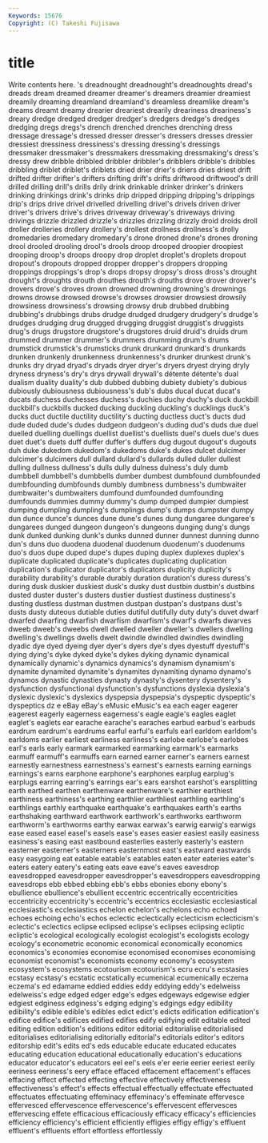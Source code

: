 ```yaml
---
Keywords: 15676 
Copyright: (C) Takeshi Fujisawa
---
```


# title

Write contents here.
's dreadnought dreadnought's dreadnoughts dread's dreads dream dreamed dreamer
dreamer's dreamers dreamier dreamiest dreamily dreaming dreamland dreamland's dreamless dreamlike
dream's dreams dreamt dreamy drearier dreariest drearily dreariness dreariness's dreary
dredge dredged dredger dredger's dredgers dredge's dredges dredging dregs dregs's
drench drenched drenches drenching dress dressage dressage's dressed dresser dresser's
dressers dresses dressier dressiest dressiness dressiness's dressing dressing's dressings dressmaker
dressmaker's dressmakers dressmaking dressmaking's dress's dressy drew dribble dribbled dribbler
dribbler's dribblers dribble's dribbles dribbling driblet driblet's driblets dried drier
drier's driers dries driest drift drifted drifter drifter's drifters drifting
drift's drifts driftwood driftwood's drill drilled drilling drill's drills drily
drink drinkable drinker drinker's drinkers drinking drinkings drink's drinks drip
dripped dripping dripping's drippings drip's drips drive drivel drivelled drivelling
drivel's drivels driven driver driver's drivers drive's drives driveway driveway's
driveways driving drivings drizzle drizzled drizzle's drizzles drizzling drizzly droid
droids droll droller drolleries drollery drollery's drollest drollness drollness's drolly
dromedaries dromedary dromedary's drone droned drone's drones droning drool drooled
drooling drool's drools droop drooped droopier droopiest drooping droop's droops
droopy drop droplet droplet's droplets dropout dropout's dropouts dropped dropper
dropper's droppers dropping droppings droppings's drop's drops dropsy dropsy's dross
dross's drought drought's droughts drouth drouthes drouth's drouths drove drover
drover's drovers drove's droves drown drowned drowning drowning's drownings drowns
drowse drowsed drowse's drowses drowsier drowsiest drowsily drowsiness drowsiness's drowsing
drowsy drub drubbed drubbing drubbing's drubbings drubs drudge drudged drudgery
drudgery's drudge's drudges drudging drug drugged drugging druggist druggist's druggists
drug's drugs drugstore drugstore's drugstores druid druid's druids drum drummed
drummer drummer's drummers drumming drum's drums drumstick drumstick's drumsticks drunk
drunkard drunkard's drunkards drunken drunkenly drunkenness drunkenness's drunker drunkest drunk's
drunks dry dryad dryad's dryads dryer dryer's dryers dryest drying
dryly dryness dryness's dry's drys drywall drywall's détente détente's dual
dualism duality duality's dub dubbed dubbing dubiety dubiety's dubious dubiously
dubiousness dubiousness's dub's dubs ducal ducat ducat's ducats duchess duchesses
duchess's duchies duchy duchy's duck duckbill duckbill's duckbills ducked ducking
duckling duckling's ducklings duck's ducks duct ductile ductility ductility's ducting
ductless duct's ducts dud dude duded dude's dudes dudgeon dudgeon's
duding dud's duds due duel duelled duelling duellings duellist duellist's
duellists duel's duels due's dues duet duet's duets duff duffer
duffer's duffers dug dugout dugout's dugouts duh duke dukedom dukedom's
dukedoms duke's dukes dulcet dulcimer dulcimer's dulcimers dull dullard dullard's
dullards dulled duller dullest dulling dullness dullness's dulls dully dulness
dulness's duly dumb dumbbell dumbbell's dumbbells dumber dumbest dumbfound dumbfounded
dumbfounding dumbfounds dumbly dumbness dumbness's dumbwaiter dumbwaiter's dumbwaiters dumfound dumfounded
dumfounding dumfounds dummies dummy dummy's dump dumped dumpier dumpiest dumping
dumpling dumpling's dumplings dump's dumps dumpster dumpy dun dunce dunce's
dunces dune dune's dunes dung dungaree dungaree's dungarees dunged dungeon
dungeon's dungeons dunging dung's dungs dunk dunked dunking dunk's dunks
dunned dunner dunnest dunning dunno dun's duns duo duodena duodenal
duodenum duodenum's duodenums duo's duos dupe duped dupe's dupes duping
duplex duplexes duplex's duplicate duplicated duplicate's duplicates duplicating duplication duplication's
duplicator duplicator's duplicators duplicity duplicity's durability durability's durable durably duration
duration's duress duress's during dusk duskier duskiest dusk's dusky dust
dustbin dustbin's dustbins dusted duster duster's dusters dustier dustiest dustiness
dustiness's dusting dustless dustman dustmen dustpan dustpan's dustpans dust's dusts
dusty duteous dutiable duties dutiful dutifully duty duty's duvet dwarf
dwarfed dwarfing dwarfish dwarfism dwarfism's dwarf's dwarfs dwarves dweeb dweeb's
dweebs dwell dwelled dweller dweller's dwellers dwelling dwelling's dwellings dwells
dwelt dwindle dwindled dwindles dwindling dyadic dye dyed dyeing dyer
dyer's dyers dye's dyes dyestuff dyestuff's dying dying's dyke dyked
dyke's dykes dyking dynamic dynamical dynamically dynamic's dynamics dynamics's dynamism
dynamism's dynamite dynamited dynamite's dynamites dynamiting dynamo dynamo's dynamos dynastic
dynasties dynasty dynasty's dysentery dysentery's dysfunction dysfunctional dysfunction's dysfunctions dyslexia
dyslexia's dyslexic dyslexic's dyslexics dyspepsia dyspepsia's dyspeptic dyspeptic's dyspeptics dz
e eBay eBay's eMusic eMusic's ea each eager eagerer eagerest
eagerly eagerness eagerness's eagle eagle's eagles eaglet eaglet's eaglets ear
earache earache's earaches earbud earbud's earbuds eardrum eardrum's eardrums earful
earful's earfuls earl earldom earldom's earldoms earlier earliest earliness earliness's
earlobe earlobe's earlobes earl's earls early earmark earmarked earmarking earmark's
earmarks earmuff earmuff's earmuffs earn earned earner earner's earners earnest
earnestly earnestness earnestness's earnest's earnests earning earnings earnings's earns earphone
earphone's earphones earplug earplug's earplugs earring earring's earrings ear's ears
earshot earshot's earsplitting earth earthed earthen earthenware earthenware's earthier earthiest
earthiness earthiness's earthing earthlier earthliest earthling earthling's earthlings earthly earthquake
earthquake's earthquakes earth's earths earthshaking earthward earthwork earthwork's earthworks earthworm
earthworm's earthworms earthy earwax earwax's earwig earwig's earwigs ease eased
easel easel's easels ease's eases easier easiest easily easiness easiness's
easing east eastbound easterlies easterly easterly's eastern easterner easterner's easterners
easternmost east's eastward eastwards easy easygoing eat eatable eatable's eatables
eaten eater eateries eater's eaters eatery eatery's eating eats eave
eave's eaves eavesdrop eavesdropped eavesdropper eavesdropper's eavesdroppers eavesdropping eavesdrops ebb
ebbed ebbing ebb's ebbs ebonies ebony ebony's ebullience ebullience's ebullient
eccentric eccentrically eccentricities eccentricity eccentricity's eccentric's eccentrics ecclesiastic ecclesiastical ecclesiastic's
ecclesiastics echelon echelon's echelons echo echoed echoes echoing echo's echos
eclectic eclectically eclecticism eclecticism's eclectic's eclectics eclipse eclipsed eclipse's eclipses
eclipsing ecliptic ecliptic's ecological ecologically ecologist ecologist's ecologists ecology ecology's
econometric economic economical economically economics economics's economies economise economised economises
economising economist economist's economists economy economy's ecosystem ecosystem's ecosystems ecotourism
ecotourism's ecru ecru's ecstasies ecstasy ecstasy's ecstatic ecstatically ecumenical ecumenically
eczema eczema's ed edamame eddied eddies eddy eddying eddy's edelweiss
edelweiss's edge edged edger edge's edges edgeways edgewise edgier edgiest
edginess edginess's edging edging's edgings edgy edibility edibility's edible edible's
edibles edict edict's edicts edification edification's edifice edifice's edifices edified
edifies edify edifying edit editable edited editing edition edition's editions
editor editorial editorialise editorialised editorialises editorialising editorially editorial's editorials editor's
editors editorship edit's edits ed's eds educable educate educated educates
educating education educational educationally education's educations educator educator's educators eel
eel's eels e'er eerie eerier eeriest eerily eeriness eeriness's eery
efface effaced effacement effacement's effaces effacing effect effected effecting effective
effectively effectiveness effectiveness's effect's effects effectual effectually effectuate effectuated effectuates
effectuating effeminacy effeminacy's effeminate effervesce effervesced effervescence effervescence's effervescent effervesces
effervescing effete efficacious efficaciously efficacy efficacy's efficiencies efficiency efficiency's efficient
efficiently effigies effigy effigy's effluent effluent's effluents effort effortless effortlessly
